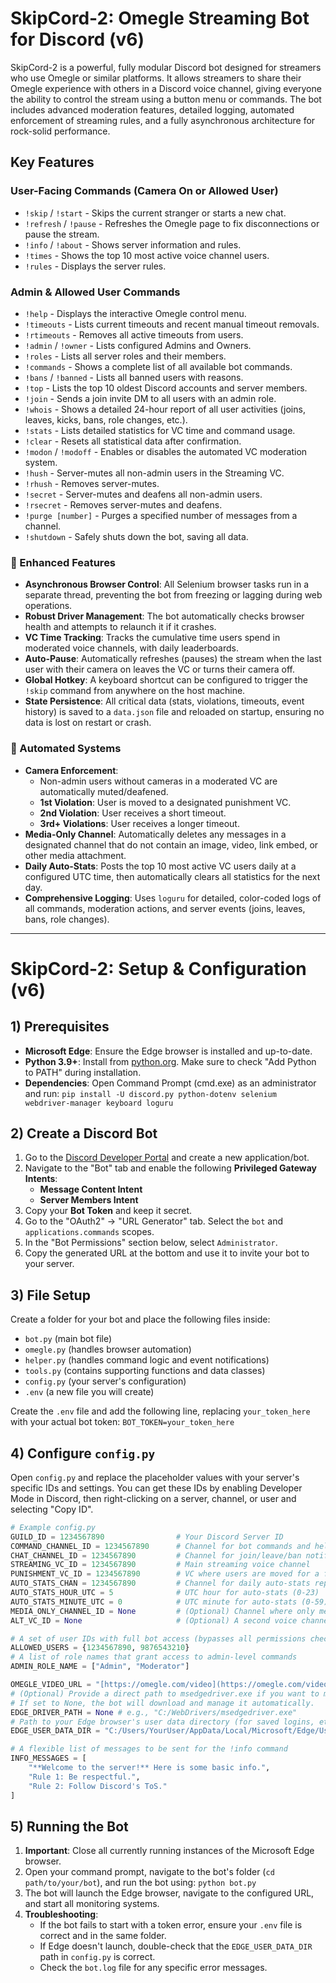 # SkipCord-2: Omegle Streaming Bot for Discord (v6)

SkipCord-2 is a powerful, fully modular Discord bot designed for streamers who use Omegle or similar platforms. It allows streamers to share their Omegle experience with others in a Discord voice channel, giving everyone the ability to control the stream using a button menu or commands. The bot includes advanced moderation features, detailed logging, automated enforcement of streaming rules, and a fully asynchronous architecture for rock-solid performance.

## Key Features

### User-Facing Commands (Camera On or Allowed User)
* `!skip` / `!start` - Skips the current stranger or starts a new chat.
* `!refresh` / `!pause` - Refreshes the Omegle page to fix disconnections or pause the stream.
* `!info` / `!about` - Shows server information and rules.
* `!times` - Shows the top 10 most active voice channel users.
* `!rules` - Displays the server rules.

### Admin & Allowed User Commands
* `!help` - Displays the interactive Omegle control menu.
* `!timeouts` - Lists current timeouts and recent manual timeout removals.
* `!rtimeouts` - Removes all active timeouts from users.
* `!admin` / `!owner` - Lists configured Admins and Owners.
* `!roles` - Lists all server roles and their members.
* `!commands` - Shows a complete list of all available bot commands.
* `!bans` / `!banned` - Lists all banned users with reasons.
* `!top` - Lists the top 10 oldest Discord accounts and server members.
* `!join` - Sends a join invite DM to all users with an admin role.
* `!whois` - Shows a detailed 24-hour report of all user activities (joins, leaves, kicks, bans, role changes, etc.).
* `!stats` - Lists detailed statistics for VC time and command usage.
* `!clear` - Resets all statistical data after confirmation.
* `!modon` / `!modoff` - Enables or disables the automated VC moderation system.
* `!hush` - Server-mutes all non-admin users in the Streaming VC.
* `!rhush` - Removes server-mutes.
* `!secret` - Server-mutes and deafens all non-admin users.
* `!rsecret` - Removes server-mutes and deafens.
* `!purge [number]` - Purges a specified number of messages from a channel.
* `!shutdown` - Safely shuts down the bot, saving all data.

### 🚀 Enhanced Features
* **Asynchronous Browser Control**: All Selenium browser tasks run in a separate thread, preventing the bot from freezing or lagging during web operations.
* **Robust Driver Management**: The bot automatically checks browser health and attempts to relaunch it if it crashes.
* **VC Time Tracking**: Tracks the cumulative time users spend in moderated voice channels, with daily leaderboards.
* **Auto-Pause**: Automatically refreshes (pauses) the stream when the last user with their camera on leaves the VC or turns their camera off.
* **Global Hotkey**: A keyboard shortcut can be configured to trigger the `!skip` command from anywhere on the host machine.
* **State Persistence**: All critical data (stats, violations, timeouts, event history) is saved to a `data.json` file and reloaded on startup, ensuring no data is lost on restart or crash.

### 🤖 Automated Systems
* **Camera Enforcement**:
    * Non-admin users without cameras in a moderated VC are automatically muted/deafened.
    * **1st Violation**: User is moved to a designated punishment VC.
    * **2nd Violation**: User receives a short timeout.
    * **3rd+ Violations**: User receives a longer timeout.
* **Media-Only Channel**: Automatically deletes any messages in a designated channel that do not contain an image, video, link embed, or other media attachment.
* **Daily Auto-Stats**: Posts the top 10 most active VC users daily at a configured UTC time, then automatically clears all statistics for the next day.
* **Comprehensive Logging**: Uses `loguru` for detailed, color-coded logs of all commands, moderation actions, and server events (joins, leaves, bans, role changes).

---

# SkipCord-2: Setup & Configuration (v6)

## 1) Prerequisites
* **Microsoft Edge**: Ensure the Edge browser is installed and up-to-date.
* **Python 3.9+**: Install from [python.org](https://www.python.org/downloads/). Make sure to check "Add Python to PATH" during installation.
* **Dependencies**: Open Command Prompt (cmd.exe) as an administrator and run:
    `pip install -U discord.py python-dotenv selenium webdriver-manager keyboard loguru`

## 2) Create a Discord Bot
1.  Go to the [Discord Developer Portal](https://discord.com/developers/applications) and create a new application/bot.
2.  Navigate to the "Bot" tab and enable the following **Privileged Gateway Intents**:
    * **Message Content Intent**
    * **Server Members Intent**
3.  Copy your **Bot Token** and keep it secret.
4.  Go to the "OAuth2" -> "URL Generator" tab. Select the `bot` and `applications.commands` scopes.
5.  In the "Bot Permissions" section below, select `Administrator`.
6.  Copy the generated URL at the bottom and use it to invite your bot to your server.

## 3) File Setup
Create a folder for your bot and place the following files inside:
* `bot.py` (main bot file)
* `omegle.py` (handles browser automation)
* `helper.py` (handles command logic and event notifications)
* `tools.py` (contains supporting functions and data classes)
* `config.py` (your server's configuration)
* `.env` (a new file you will create)

Create the `.env` file and add the following line, replacing `your_token_here` with your actual bot token:
`BOT_TOKEN=your_token_here`

## 4) Configure `config.py`
Open `config.py` and replace the placeholder values with your server's specific IDs and settings. You can get these IDs by enabling Developer Mode in Discord, then right-clicking on a server, channel, or user and selecting "Copy ID".

```python
# Example config.py
GUILD_ID = 1234567890                # Your Discord Server ID
COMMAND_CHANNEL_ID = 1234567890      # Channel for bot commands and help menu
CHAT_CHANNEL_ID = 1234567890         # Channel for join/leave/ban notifications
STREAMING_VC_ID = 1234567890         # Main streaming voice channel
PUNISHMENT_VC_ID = 1234567890        # VC where users are moved for a first violation
AUTO_STATS_CHAN = 1234567890         # Channel for daily auto-stats reports
AUTO_STATS_HOUR_UTC = 5              # UTC hour for auto-stats (0-23)
AUTO_STATS_MINUTE_UTC = 0            # UTC minute for auto-stats (0-59)
MEDIA_ONLY_CHANNEL_ID = None         # (Optional) Channel where only media is allowed
ALT_VC_ID = None                     # (Optional) A second voice channel to moderate

# A set of user IDs with full bot access (bypasses all permissions checks)
ALLOWED_USERS = {1234567890, 9876543210}
# A list of role names that grant access to admin-level commands
ADMIN_ROLE_NAME = ["Admin", "Moderator"]

OMEGLE_VIDEO_URL = "[https://omegle.com/video](https://omegle.com/video)"   # URL for the streaming website
# (Optional) Provide a direct path to msedgedriver.exe if you want to manage it manually.
# If set to None, the bot will download and manage it automatically.
EDGE_DRIVER_PATH = None # e.g., "C:/WebDrivers/msedgedriver.exe"
# Path to your Edge browser's user data directory (for saved logins, etc.)
EDGE_USER_DATA_DIR = "C:/Users/YourUser/AppData/Local/Microsoft/Edge/User Data"

# A flexible list of messages to be sent for the !info command
INFO_MESSAGES = [
    "**Welcome to the server!** Here is some basic info.",
    "Rule 1: Be respectful.",
    "Rule 2: Follow Discord's ToS."
]
```

## 5) Running the Bot
1.  **Important**: Close all currently running instances of the Microsoft Edge browser.
2.  Open your command prompt, navigate to the bot's folder (`cd path/to/your/bot`), and run the bot using:
    `python bot.py`
3.  The bot will launch the Edge browser, navigate to the configured URL, and start all monitoring systems.
4.  **Troubleshooting**:
    * If the bot fails to start with a token error, ensure your `.env` file is correct and in the same folder.
    * If Edge doesn't launch, double-check that the `EDGE_USER_DATA_DIR` path in `config.py` is correct.
    * Check the `bot.log` file for any specific error messages.

